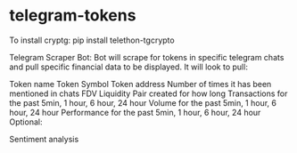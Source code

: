 # telegram-tokens

To install cryptg: pip install telethon-tgcrypto

Telegram Scraper Bot: Bot will scrape for tokens in specific telegram chats and pull specific financial data to be displayed. It will look to pull:

Token name
Token Symbol
Token address
Number of times it has been mentioned in chats
FDV
Liquidity
Pair created for how long
Transactions for the past 5min, 1 hour, 6 hour, 24 hour
Volume for the past 5min, 1 hour, 6 hour, 24 hour
Performance for the past 5min, 1 hour, 6 hour, 24 hour
Optional:

Sentiment analysis
